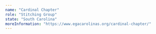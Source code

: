 ```yaml
---
name: "Cardinal Chapter"
role: "Stitching Group"
state: "South Carolina"
moreInformation: "https://www.egacarolinas.org/cardinal-chapter/"
---
```

